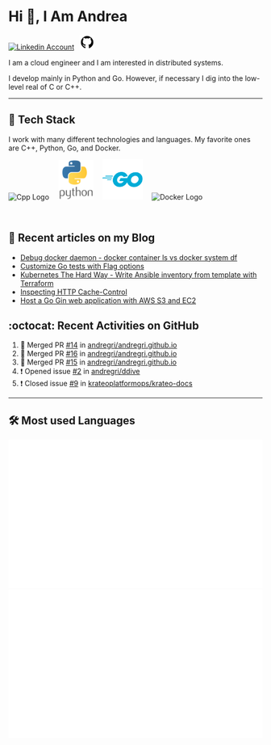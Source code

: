 # Hi 👋, I Am Andrea


<!-- Actual text -->

<a href="https://www.linkedin.com/in/andrea-grillo-3b439b1a9/"><img src="https://cdn.worldvectorlogo.com/logos/linkedin-icon-2.svg" title="Linkedin" alt="Linkedin Account" width="30"/></a>
&ensp;<a href="https://github.com/andregri"><img src="img/logos/github.png" title="GitHub" alt="GitHub" width="30"/></a>
<br>

I am a cloud engineer and I am interested in distributed systems.

I develop mainly in Python and Go. However, if necessary I dig into the low-level real of C or C++.

___

## 🥞 Tech Stack
 
I work with many different technologies and languages. 
My favorite ones are C++, Python, Go, and Docker.
 
<img src="https://cdn.worldvectorlogo.com/logos/c.svg" title="Cpp" alt="Cpp Logo" width="70"/>&emsp;
<img src="img/logos/python_vertical_logo_icon_168039.svg" title="Python" alt="Python Logo" width="70"/>&emsp;
<img src="img/logos/golang_logo_icon_171073.svg" title="Golang" alt="Golang Logo" width="80"/>&emsp;
<img src="https://cdn.worldvectorlogo.com/logos/docker.svg" title="Docker" alt="Docker Logo" width="80"/>&emsp;

<br> 
 
 
## 📰 Recent articles on my Blog

 <!-- BLOG-POST-LIST:START -->
- [Debug docker daemon - docker container ls vs docker system df](https://andregri.github.io/debug-docker-daemon/)
- [Customize Go tests with Flag options](https://andregri.github.io/go-test-options/)
- [Kubernetes The Hard Way - Write Ansible inventory from template with Terraform](https://andregri.github.io/kthw-terraform-template/)
- [Inspecting HTTP Cache-Control](https://andregri.github.io/httpd-cache-control/)
- [Host a Go Gin web application with AWS S3 and EC2](https://andregri.github.io/Host-webapp-in-S3-and-EC2/)
<!-- BLOG-POST-LIST:END -->
 
 
## :octocat: Recent Activities on GitHub

<!--START_SECTION:activity-->
1. 🎉 Merged PR [#14](https://github.com/andregri/andregri.github.io/pull/14) in [andregri/andregri.github.io](https://github.com/andregri/andregri.github.io)
2. 🎉 Merged PR [#16](https://github.com/andregri/andregri.github.io/pull/16) in [andregri/andregri.github.io](https://github.com/andregri/andregri.github.io)
3. 🎉 Merged PR [#15](https://github.com/andregri/andregri.github.io/pull/15) in [andregri/andregri.github.io](https://github.com/andregri/andregri.github.io)
4. ❗️ Opened issue [#2](https://github.com/andregri/ddive/issues/2) in [andregri/ddive](https://github.com/andregri/ddive)
5. ❗️ Closed issue [#9](https://github.com/krateoplatformops/krateo-docs/issues/9) in [krateoplatformops/krateo-docs](https://github.com/krateoplatformops/krateo-docs)
<!--END_SECTION:activity-->
 
---

## 🛠️ Most used Languages 

![](https://github.com/andregri/andregri/blob/master/generated/overview.svg)
![](https://github.com/andregri/andregri/blob/master/generated/languages.svg)
